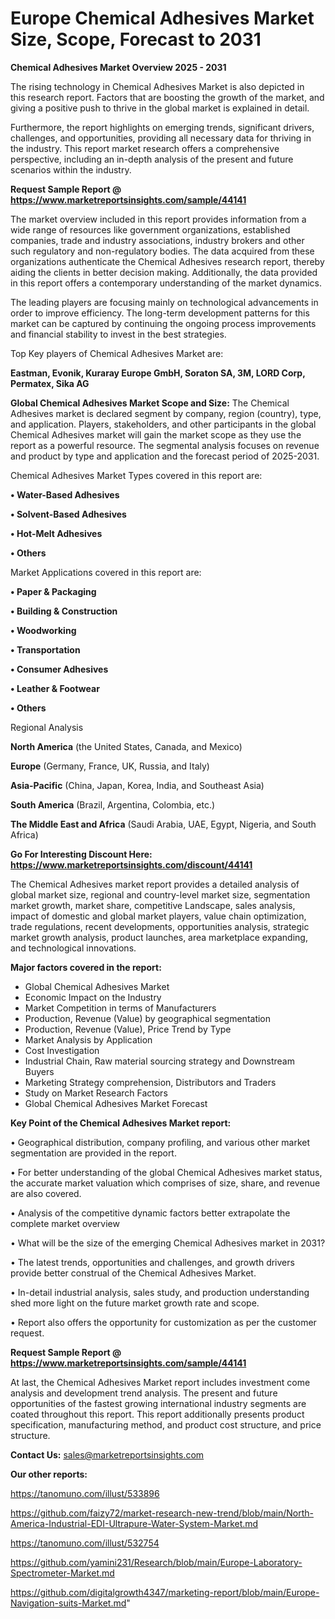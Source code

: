 # Europe Chemical Adhesives Market Size, Scope, Forecast to 2031

<Strong> Chemical Adhesives Market Overview 2025 - 2031</strong>

The rising technology in Chemical Adhesives Market is also depicted in this research report. Factors that are boosting the growth of the market, and giving a positive push to thrive in the global market is explained in detail.

Furthermore, the report highlights on emerging trends, significant drivers, challenges, and opportunities, providing all necessary data for thriving in the industry. This report market research offers a comprehensive perspective, including an in-depth analysis of the present and future scenarios within the industry.

<strong>Request Sample Report @ <a href=https://www.marketreportsinsights.com/sample/44141>https://www.marketreportsinsights.com/sample/44141</a></strong>

The market overview included in this report provides information from a wide range of resources like government organizations, established companies, trade and industry associations, industry brokers and other such regulatory and non-regulatory bodies. The data acquired from these organizations authenticate the Chemical Adhesives research report, thereby aiding the clients in better decision making. Additionally, the data provided in this report offers a contemporary understanding of the market dynamics.

The leading players are focusing mainly on technological advancements in order to improve efficiency. The long-term development patterns for this market can be captured by continuing the ongoing process improvements and financial stability to invest in the best strategies.

Top Key players of Chemical Adhesives Market are:

<strong>Eastman, Evonik, Kuraray Europe GmbH, Soraton SA, 3M, LORD Corp, Permatex, Sika AG</strong>

<strong><b>Global Chemical Adhesives Market Scope and Size:</b></strong>
The Chemical Adhesives market is declared segment by company, region (country), type, and application. Players, stakeholders, and other participants in the global Chemical Adhesives market will gain the market scope as they use the report as a powerful resource. The segmental analysis focuses on revenue and product by type and application and the forecast period of 2025-2031.

Chemical Adhesives Market Types covered in this report are:

<strong>•  Water-Based Adhesives

•  Solvent-Based Adhesives

•  Hot-Melt Adhesives

•  Others</strong>

Market Applications covered in this report are:

<strong>•  Paper & Packaging

•  Building & Construction

•  Woodworking

•  Transportation

•  Consumer Adhesives

•  Leather & Footwear

•  Others</strong> 

Regional Analysis

<strong>North America</strong> (the United States, Canada, and Mexico)

<strong>Europe</strong> (Germany, France, UK, Russia, and Italy)

<strong>Asia-Pacific</strong> (China, Japan, Korea, India, and Southeast Asia)

<strong>South America</strong> (Brazil, Argentina, Colombia, etc.)

<strong>The Middle East and Africa</strong> (Saudi Arabia, UAE, Egypt, Nigeria, and South Africa)

<strong>Go For Interesting Discount Here: <a href=https://www.marketreportsinsights.com/discount/44141>https://www.marketreportsinsights.com/discount/44141</a></strong>

The Chemical Adhesives market report provides a detailed analysis of global market size, regional and country-level market size, segmentation market growth, market share, competitive Landscape, sales analysis, impact of domestic and global market players, value chain optimization, trade regulations, recent developments, opportunities analysis, strategic market growth analysis, product launches, area marketplace expanding, and technological innovations.

<strong><b>Major factors covered in the report:</b></strong>
<ul>
  <li>Global Chemical Adhesives Market </li>
  <li>Economic Impact on the Industry</li>
  <li>Market Competition in terms of Manufacturers</li>
  <li>Production, Revenue (Value) by geographical segmentation</li>
  <li>Production, Revenue (Value), Price Trend by Type</li>
  <li>Market Analysis by Application</li>
  <li>Cost Investigation</li>
  <li>Industrial Chain, Raw material sourcing strategy and Downstream Buyers</li>
  <li>Marketing Strategy comprehension, Distributors and Traders</li>
  <li>Study on Market Research Factors</li>
  <li>Global Chemical Adhesives Market Forecast</li>
</ul>

<strong><b>Key Point of the Chemical Adhesives Market report:</b></strong>

• Geographical distribution, company profiling, and various other market segmentation are provided in the report.

• For better understanding of the global Chemical Adhesives market status, the accurate market valuation which comprises of size, share, and revenue are also covered.

• Analysis of the competitive dynamic factors better extrapolate the complete market overview

• What will be the size of the emerging Chemical Adhesives market in 2031?

• The latest trends, opportunities and challenges, and growth drivers provide better construal of the Chemical Adhesives Market.

• In-detail industrial analysis, sales study, and production understanding shed more light on the future market growth rate and scope.

• Report also offers the opportunity for customization as per the customer request.

<strong>Request Sample Report @ <a href=https://www.marketreportsinsights.com/sample/44141>https://www.marketreportsinsights.com/sample/44141</a></strong>

At last, the Chemical Adhesives Market report includes investment come analysis and development trend analysis. The present and future opportunities of the fastest growing international industry segments are coated throughout this report. This report additionally presents product specification, manufacturing method, and product cost structure, and price structure.

<strong>Contact Us:</strong>
sales@marketreportsinsights.com

<strong>Our other reports:</strong>

<a href=https://tanomuno.com/illust/533896>https://tanomuno.com/illust/533896</a>

<a href=https://github.com/faizy72/market-research-new-trend/blob/main/North-America-Industrial-EDI-Ultrapure-Water-System-Market.md>https://github.com/faizy72/market-research-new-trend/blob/main/North-America-Industrial-EDI-Ultrapure-Water-System-Market.md</a>

<a href=https://tanomuno.com/illust/532754>https://tanomuno.com/illust/532754</a>

<a href=https://github.com/yamini231/Research/blob/main/Europe-Laboratory-Spectrometer-Market.md>https://github.com/yamini231/Research/blob/main/Europe-Laboratory-Spectrometer-Market.md</a>

<a href=https://github.com/digitalgrowth4347/marketing-report/blob/main/Europe-Navigation-suits-Market.md>https://github.com/digitalgrowth4347/marketing-report/blob/main/Europe-Navigation-suits-Market.md</a>"
